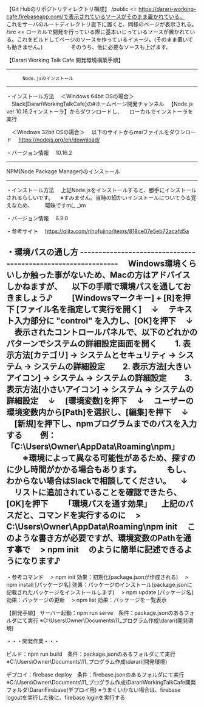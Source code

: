 【Git Hubのリポジトリディレクトリ構成】
/public <= https://darari-working-cafe.firebaseapp.com/で表示されているソースがそのまま置かれている。
　　　　　これをサーバのルートディレクトリ直下に置くと、同様のページが表示される。
/src    <= ローカルで開発を行っている際に基本いじっているソースが置かれている。これをビルドしてページのソースを作っているイメージ。(そのまま置いても動きません。)
　　　　　そのうち、他に必要なソースも上げます。


【Darari Working Talk Cafe 開発環境構築手順】

********************************************
          Node.jsのインストール
********************************************

・インストール方法
　＜Windows 64bit OSの場合＞
　Slack[DarariWorkingTalkCafe]の#ホームページ開発チャンネル
　【Node.js ver 10.16.2インストーラ】からダウンロードし、
　ローカルでインストーラを実行

　＜Windows 32bit OSの場合＞
　以下のサイトからmsiファイルをダウンロード
　https://nodejs.org/en/download/

・バージョン情報
　10.16.2


********************************************
   NPM(Node Package Manager)のインストール
********************************************

・インストール方法
　上記Node.jsをインストールすると、勝手にインストールされるらしいです。
　※すみません。当時の細かいインストールについてうる覚えなため、
　　曖昧ですm(_ _)m

・バージョン情報
　6.9.0

・参考サイト
　https://qiita.com/rihofujino/items/818ce07e5eb72acafd5a

・環境パスの通し方 -------------------------------------------------------------
　Windows環境くらいしか触った事がないため、Macの方はアドバイスしかねますが、
　以下の手順で環境パスを通しておきましょう♪
　
　[Windowsマークキー] + [R]を押下 [ファイル名を指定して実行を開く]
　↓
　テキスト入力部分に "control" を入力し、[OK]を押下
　↓
　表示されたコントロールパネルで、以下のどれかのパターンでシステムの詳細設定画面を開く
　　1. 表示方法[カテゴリ] → システムとセキュリティ → システム → システムの詳細設定
　　2. 表示方法[大きいアイコン] → システム → システムの詳細設定
　　3. 表示方法[小さいアイコン] → システム → システムの詳細設定
　↓
　[環境変数]を押下
　↓
　ユーザーの環境変数内から[Path]を選択し、[編集]を押下
　↓
　[新規]を押下し、npmプログラムまでのパスを入力する
　　例：「C:\Users\Owner\AppData\Roaming\npm」
　　※環境によって異なる可能性があるため、探すのに少し時間がかかる場合もあります。
　　　もし、わからない場合はSlackで相談してください。
　↓
　リストに追加されていることを確認できたら、[OK]を押下
　
　「環境パスを通す効果」
　上記のパスだと、コマンドを実行するのに
　> C:\Users\Owner\AppData\Roaming\npm init
　このような書き方が必要ですが、環境変数のPathを通す事で
　> npm init
　のように簡単に記述できるようになります♪
--------------------------------------------------------------------------------

・参考コマンド
　> npm init                     効果：初期化(package.jsonが作成される)
　> npm install [パッケージ名]   効果：パッケージのインストール(package.jsonに記載されたパッケージをインストールします)
　> npm update [パッケージ名]    効果：パッケージの更新
　> npm list                     効果：パッケージを一覧表示





【開発手順】
サーバー起動：npm run serve　条件：package.jsonのあるフォルダにて実行
※C:\Users\Owner\Documents\11_プログラム作成\darari(開発環境)

・・・開発作業・・・

ビルド：npm run build　条件：package.jsonのあるフォルダにて実行
※C:\Users\Owner\Documents\11_プログラム作成\darari(開発環境)

デプロイ：firebase deploy　条件：firebase.jsonのあるフォルダにて実行
※C:\Users\Owner\Documents\11_プログラム作成\DarariWorkingTalkCafe開発フォルダ\DarariFirebase(デプロイ用)
※うまくいかない場合は、firebase logoutを実行した後に、firebase loginを実行する

